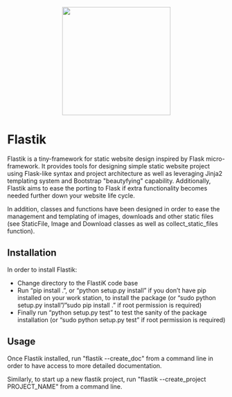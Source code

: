<p align="center">
   <img align="middle" src='https://github.com/theelectricbrain/Flastik/blob/master/flastik/base_templates/default_icon.png' width='250' height='250'>
</p>

# Flastik
Flastik is a tiny-framework for static website design inspired 
by Flask micro-framework. It provides tools for designing simple 
static website project using Flask-like syntax and project 
architecture as well as leveraging Jinja2 templating system and 
Bootstrap "beautyfying" capability. Additionally, Flastik aims 
to ease the porting to Flask if extra functionality becomes needed 
further down your website life cycle. 

In addition, classes and functions have been designed in order to 
ease the management and templating of images, downloads and other 
static files (see StaticFile, Image and Download classes as well as 
collect_static_files function).

## Installation
In order to install Flastik:
 * Change directory to the FlastiK code base
 * Run “pip install .”, or “python setup.py install” if you don’t 
   have pip installed on your work station, to install the package 
   (or “sudo python setup.py install”/”sudo pip install .” if root 
   permission is required)
 * Finally run “python setup.py test”  to test the sanity of the 
   package installation (or “sudo python setup.py test” if root 
   permission is required)

## Usage
Once Flastik installed, run "flastik --create_doc" from a command
line in order to have access to more detailed documentation.

Similarly, to start up a new flastik project, run "flastik 
--create_project PROJECT_NAME" from a command line.
